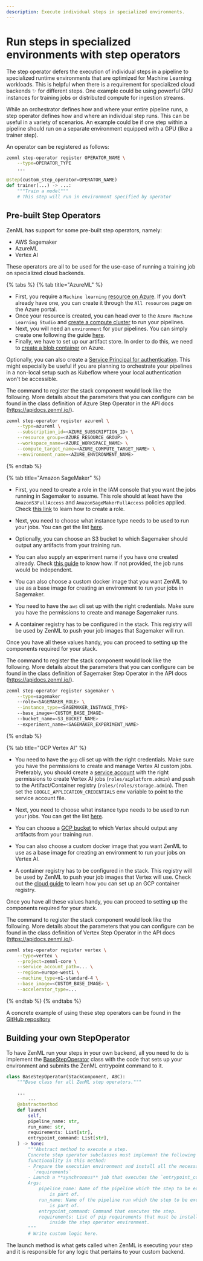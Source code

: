 ```yaml
---
description: Execute individual steps in specialized environments.
---
```


# Run steps in specialized environments with step operators

The step operator defers the execution of individual steps in a pipeline to specialized runtime environments that are optimized for Machine Learning workloads. This is helpful when there is a requirement for specialized cloud backends ✨ for different steps. One example could be using powerful GPU instances for training jobs or distributed compute for ingestion streams.

While an orchestrator defines how and where your entire pipeline runs, a step operator defines how and where an individual 
step runs. This can be useful in a variety of scenarios. An example could be if one step within a pipeline should run on a 
separate environment equipped with a GPU (like a trainer step).

An operator can be registered as follows:

```bash
zenml step-operator register OPERATOR_NAME \
    --type=OPERATOR_TYPE
    ...
```

```python
@step(custom_step_operator=OPERATOR_NAME)
def trainer(...) -> ...:
    """Train a model"""
    # This step will run in environment specified by operator
```

## Pre-built Step Operators

ZenML has support for some pre-built step operators, namely:

- AWS Sagemaker 
- AzureML
- Vertex AI

These operators are all to be used for the use-case of running a training job on specialized cloud backends.

{% tabs %}
{% tab title="AzureML" %}
* First, you require a `Machine learning` [resource on Azure](https://docs.microsoft.com/en-us/azure/machine-learning/quickstart-create-resources). 
If you don't already have one, you can create it through the `All resources` 
page on the Azure portal. 
* Once your resource is created, you can head over to the `Azure Machine 
Learning Studio` and [create a compute cluster](https://docs.microsoft.com/en-us/azure/machine-learning/quickstart-create-resources#cluster) 
to run your pipelines. 
* Next, you will need an `environment` for your pipelines. You can simply 
create one following the guide [here](https://docs.microsoft.com/en-us/azure/machine-learning/how-to-manage-environments-in-studio).
* Finally, we have to set up our artifact store. In order to do this, we need 
to [create a blob container](https://docs.microsoft.com/en-us/azure/storage/blobs/storage-quickstart-blobs-portal)
on Azure. 

Optionally, you can also create a [Service Principal for authentication](https://docs.microsoft.com/en-us/azure/developer/java/sdk/identity-service-principal-auth). 
This might especially be useful if you are planning to orchestrate your 
pipelines in a non-local setup such as Kubeflow where your local authentication 
won't be accessible.

The command to register the stack component would look like the following. More details about the parameters that you can configure can be found in the class definition of Azure Step Operator in the API docs (https://apidocs.zenml.io/). 

```bash
zenml step-operator register azureml \
    --type=azureml \
    --subscription_id=<AZURE_SUBSCRIPTION_ID> \
    --resource_group=<AZURE_RESOURCE_GROUP> \
    --workspace_name=<AZURE_WORKSPACE_NAME> \
    --compute_target_name=<AZURE_COMPUTE_TARGET_NAME> \
    --environment_name=<AZURE_ENVIRONMENT_NAME> 
```

{% endtab %}

{% tab title="Amazon SageMaker" %}
* First, you need to create a role in the IAM console that you want the jobs running in Sagemaker to assume. This role should at least have the `AmazonS3FullAccess` and `AmazonSageMakerFullAccess` policies applied. Check [this link](https://docs.aws.amazon.com/sagemaker/latest/dg/sagemaker-roles.html#sagemaker-roles-create-execution-role) to learn how to create a role.

* Next, you need to choose what instance type needs to be used to run your jobs. You can get the list [here](https://docs.aws.amazon.com/sagemaker/latest/dg/notebooks-available-instance-types.html).

* Optionally, you can choose an S3 bucket to which Sagemaker should output any artifacts from your training run. 

* You can also supply an experiment name if you have one created already. Check [this guide](https://docs.aws.amazon.com/sagemaker/latest/dg/experiments-create.html) to know how. If not provided, the job runs would be independent.

* You can also choose a custom docker image that you want ZenML to use as a base image for creating an environment to run your jobs in Sagemaker. 

* You need to have the `aws` cli set up with the right credentials. Make sure you have the permissions to create and manage Sagemaker runs. 

* A container registry has to be configured in the stack. This registry will be used by ZenML to push your job images that Sagemaker will run.

Once you have all these values handy, you can proceed to setting up the components required for your stack.

The command to register the stack component would look like the following. More details about the parameters that you can configure can be found in the class definition of Sagemaker Step Operator in the API docs (https://apidocs.zenml.io/). 

```bash
zenml step-operator register sagemaker \
    --type=sagemaker
    --role=<SAGEMAKER_ROLE> \
    --instance_type=<SAGEMAKER_INSTANCE_TYPE>
    --base_image=<CUSTOM_BASE_IMAGE>
    --bucket_name=<S3_BUCKET_NAME>
    --experiment_name=<SAGEMAKER_EXPERIMENT_NAME>
```

{% endtab %}

{% tab title="GCP Vertex AI" %}

* You need to have the `gcp` cli set up with the right credentials. Make sure you have the permissions to create and manage Vertex AI custom jobs. Preferably, you should create a [service account](https://cloud.google.com/iam/docs/service-accounts) with the right permissions to create Vertex AI jobs (`roles/aiplatform.admin`) and push to the Artifact/Container registry (`roles/(roles/storage.admin`). Then set the `GOOGLE_APPLICATION_CREDENTIALS` env variable to point to the service account file. 

* Next, you need to choose what instance type needs to be used to run your jobs. You can get the list [here]( https://cloud.google.com/vertex-ai/docs/training/configure-compute#machine-types).

* You can choose a [GCP bucket](https://cloud.google.com/storage/docs/creating-buckets) to which Vertex should output any artifacts from your training run. 

* You can also choose a custom docker image that you want ZenML to use as a base image for creating an environment to run your jobs on Vertex AI. 

* A container registry has to be configured in the stack. This registry will be used by ZenML to push your job images that Vertex will use. Check out the [cloud guide](guide-aws-gcp-azure.md) to learn how you can set up an GCP container registry. 

Once you have all these values handy, you can proceed to setting up the components required for your stack.

The command to register the stack component would look like the following. More details about the parameters that you can configure can be found in the class definition of Vertex Step Operator in the API docs (https://apidocs.zenml.io/). 

```bash
zenml step-operator register vertex \
    --type=vertex \
    --project=zenml-core \
    --service_account_path=... \
    --region=europe-west1 \
    --machine_type=n1-standard-4 \
    --base_image=<CUSTOM_BASE_IMAGE> \
    --accelerator_type=...
```

{% endtab %}
{% endtabs %}

A concrete example of using these step operators can be found in the [GitHub repository](https://github.com/zenml-io/zenml/tree/main/examples)

## Building your own StepOperator

To have ZenML run your steps in your own backend, all you need to do is implement the [BaseStepOperator](https://apidocs.zenml.io) class with the code that sets up your environment and submits the ZenML entrypoint command to it. 

```python
class BaseStepOperator(StackComponent, ABC):
    """Base class for all ZenML step operators."""

    ...
        ...
    @abstractmethod
    def launch(
        self,
        pipeline_name: str,
        run_name: str,
        requirements: List[str],
        entrypoint_command: List[str],
    ) -> None:
        """Abstract method to execute a step.
        Concrete step operator subclasses must implement the following
        functionality in this method:
        - Prepare the execution environment and install all the necessary
          `requirements`
        - Launch a **synchronous** job that executes the `entrypoint_command`
        Args:
            pipeline_name: Name of the pipeline which the step to be executed
                is part of.
            run_name: Name of the pipeline run which the step to be executed
                is part of.
            entrypoint_command: Command that executes the step.
            requirements: List of pip requirements that must be installed
                inside the step operator environment.
        """
        # Write custom logic here.
```

The launch method is what gets called when ZenML is executing your step and it is responsible for any logic that pertains to your custom backend.